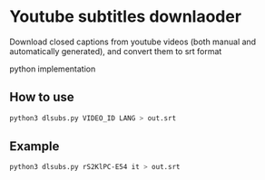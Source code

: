# Youtube subtitles downlaoder
Download closed captions from youtube videos (both manual and automatically generated), and convert them to srt format 

python implementation

## How to use
```bash
python3 dlsubs.py VIDEO_ID LANG > out.srt
```
## Example
```bash
python3 dlsubs.py rS2KlPC-E54 it > out.srt
```
